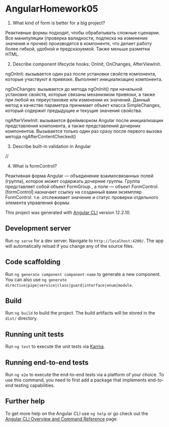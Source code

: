 # AngularHomework05

1) What kind of form is better for a big project?

Реактивные формы подходят, чтобы обрабатывать сложные сценарии.
Все манипуляции (проверка валидности, подписка на изменение значения и прочее) производятся в компоненте, что делает работу более гибкой, удобной и предсказуемой.
Также меньше разметки HTML.

2) Describe component lifecycle hooks: OnInit, OnChanges, AfterViewInit.

ngOnInit: вызывается один раз после установки свойств компонента, которые участвуют в привязке. Выполняет инициализацию компонента.

ngOnChanges: вызывается до метода ngOnInit() при начальной установке свойств, которые связаны механизмом привязки, а также при любой их переустановке или изменении их значений. Данный метод в качестве параметра принимает объект класса SimpleChanges, который содержит предыдущие и текущие значения свойства.

ngAfterViewInit: вызывается фреймворком Angular после инициализации представления компонента, а также представлений дочерних компонентов. Вызывается только один раз сразу после первого вызова метода ngAfterContentChecked()

3) Describe built-in validation in Angular

//

4) What is formControl?

Реактивная форма Angular — объединение взаимосвязанных полей (группа), которое может содержать дочерние группы. Группа представляет собой объект FormGroup , а поле — объект FormControl.
[formControl] назначает ссылку на созданный вами экземпляр FormControl. т.е. отслеживает значение и статус проверки отдельного элемента управления формы.

This project was generated with [Angular CLI](https://github.com/angular/angular-cli) version 12.2.10.

## Development server

Run `ng serve` for a dev server. Navigate to `http://localhost:4200/`. The app will automatically reload if you change any of the source files.

## Code scaffolding

Run `ng generate component component-name` to generate a new component. You can also use `ng generate directive|pipe|service|class|guard|interface|enum|module`.

## Build

Run `ng build` to build the project. The build artifacts will be stored in the `dist/` directory.

## Running unit tests

Run `ng test` to execute the unit tests via [Karma](https://karma-runner.github.io).

## Running end-to-end tests

Run `ng e2e` to execute the end-to-end tests via a platform of your choice. To use this command, you need to first add a package that implements end-to-end testing capabilities.

## Further help

To get more help on the Angular CLI use `ng help` or go check out the [Angular CLI Overview and Command Reference](https://angular.io/cli) page.
